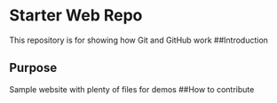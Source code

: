 # Starter Web Repo

This repository is for showing how Git and GitHub work
##Introduction
## Purpose

Sample website with plenty of files for demos
##How to contribute